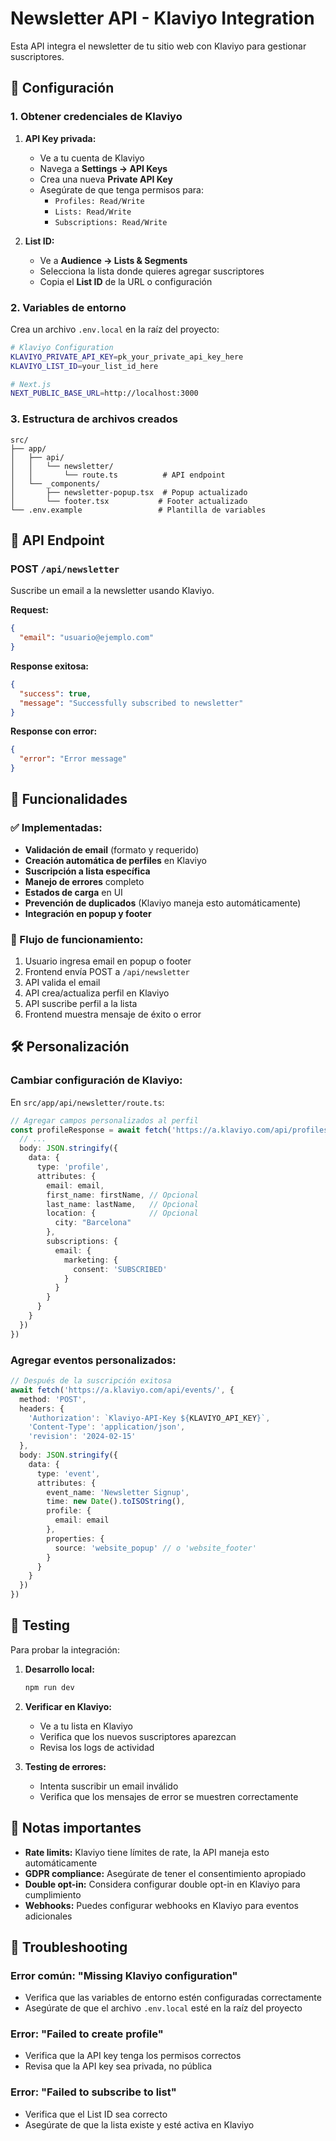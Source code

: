 # Newsletter API - Klaviyo Integration

Esta API integra el newsletter de tu sitio web con Klaviyo para gestionar suscriptores.

## 🚀 Configuración

### 1. Obtener credenciales de Klaviyo

1. **API Key privada:**
   - Ve a tu cuenta de Klaviyo
   - Navega a **Settings → API Keys**
   - Crea una nueva **Private API Key**
   - Asegúrate de que tenga permisos para:
     - `Profiles: Read/Write`
     - `Lists: Read/Write`
     - `Subscriptions: Read/Write`

2. **List ID:**
   - Ve a **Audience → Lists & Segments**
   - Selecciona la lista donde quieres agregar suscriptores
   - Copia el **List ID** de la URL o configuración

### 2. Variables de entorno

Crea un archivo `.env.local` en la raíz del proyecto:

```bash
# Klaviyo Configuration
KLAVIYO_PRIVATE_API_KEY=pk_your_private_api_key_here
KLAVIYO_LIST_ID=your_list_id_here

# Next.js
NEXT_PUBLIC_BASE_URL=http://localhost:3000
```

### 3. Estructura de archivos creados

```
src/
├── app/
│   ├── api/
│   │   └── newsletter/
│   │       └── route.ts          # API endpoint
│   └── _components/
│       ├── newsletter-popup.tsx  # Popup actualizado
│       └── footer.tsx           # Footer actualizado
└── .env.example                 # Plantilla de variables
```

## 📡 API Endpoint

### POST `/api/newsletter`

Suscribe un email a la newsletter usando Klaviyo.

**Request:**
```json
{
  "email": "usuario@ejemplo.com"
}
```

**Response exitosa:**
```json
{
  "success": true,
  "message": "Successfully subscribed to newsletter"
}
```

**Response con error:**
```json
{
  "error": "Error message"
}
```

## 🎯 Funcionalidades

### ✅ Implementadas:
- **Validación de email** (formato y requerido)
- **Creación automática de perfiles** en Klaviyo
- **Suscripción a lista específica**
- **Manejo de errores** completo
- **Estados de carga** en UI
- **Prevención de duplicados** (Klaviyo maneja esto automáticamente)
- **Integración en popup y footer**

### 🔄 Flujo de funcionamiento:

1. Usuario ingresa email en popup o footer
2. Frontend envía POST a `/api/newsletter`
3. API valida el email
4. API crea/actualiza perfil en Klaviyo
5. API suscribe perfil a la lista
6. Frontend muestra mensaje de éxito o error

## 🛠️ Personalización

### Cambiar configuración de Klaviyo:

En `src/app/api/newsletter/route.ts`:

```typescript
// Agregar campos personalizados al perfil
const profileResponse = await fetch('https://a.klaviyo.com/api/profiles/', {
  // ...
  body: JSON.stringify({
    data: {
      type: 'profile',
      attributes: {
        email: email,
        first_name: firstName, // Opcional
        last_name: lastName,   // Opcional
        location: {            // Opcional
          city: "Barcelona"
        },
        subscriptions: {
          email: {
            marketing: {
              consent: 'SUBSCRIBED'
            }
          }
        }
      }
    }
  })
})
```

### Agregar eventos personalizados:

```typescript
// Después de la suscripción exitosa
await fetch('https://a.klaviyo.com/api/events/', {
  method: 'POST',
  headers: {
    'Authorization': `Klaviyo-API-Key ${KLAVIYO_API_KEY}`,
    'Content-Type': 'application/json',
    'revision': '2024-02-15'
  },
  body: JSON.stringify({
    data: {
      type: 'event',
      attributes: {
        event_name: 'Newsletter Signup',
        time: new Date().toISOString(),
        profile: {
          email: email
        },
        properties: {
          source: 'website_popup' // o 'website_footer'
        }
      }
    }
  })
})
```

## 🔧 Testing

Para probar la integración:

1. **Desarrollo local:**
   ```bash
   npm run dev
   ```

2. **Verificar en Klaviyo:**
   - Ve a tu lista en Klaviyo
   - Verifica que los nuevos suscriptores aparezcan
   - Revisa los logs de actividad

3. **Testing de errores:**
   - Intenta suscribir un email inválido
   - Verifica que los mensajes de error se muestren correctamente

## 📝 Notas importantes

- **Rate limits:** Klaviyo tiene límites de rate, la API maneja esto automáticamente
- **GDPR compliance:** Asegúrate de tener el consentimiento apropiado
- **Double opt-in:** Considera configurar double opt-in en Klaviyo para cumplimiento
- **Webhooks:** Puedes configurar webhooks en Klaviyo para eventos adicionales

## 🚨 Troubleshooting

### Error común: "Missing Klaviyo configuration"
- Verifica que las variables de entorno estén configuradas correctamente
- Asegúrate de que el archivo `.env.local` esté en la raíz del proyecto

### Error: "Failed to create profile"
- Verifica que la API key tenga los permisos correctos
- Revisa que la API key sea privada, no pública

### Error: "Failed to subscribe to list"
- Verifica que el List ID sea correcto
- Asegúrate de que la lista existe y esté activa en Klaviyo
